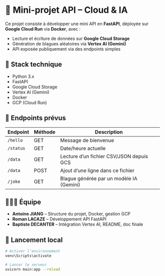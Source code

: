# 🚀 Mini-projet API – Cloud & IA

Ce projet consiste à développer une mini API en **FastAPI**, déployée sur **Google Cloud Run** via **Docker**, avec :

- Lecture et écriture de données sur **Google Cloud Storage**
- Génération de blagues aléatoires via **Vertex AI (Gemini)**
- API exposée publiquement via des endpoints simples

## 🔧 Stack technique
- Python 3.x
- FastAPI
- Google Cloud Storage
- Vertex AI (Gemini)
- Docker
- GCP (Cloud Run)

## 📌 Endpoints prévus

| Endpoint       | Méthode | Description |
|----------------|---------|-------------|
| `/hello`       | GET     | Message de bienvenue |
| `/status`      | GET     | Date/heure actuelle |
| `/data`        | GET     | Lecture d’un fichier CSV/JSON depuis GCS |
| `/data`        | POST    | Ajout d’une ligne dans ce fichier |
| `/joke`        | GET     | Blague générée par un modèle IA (Gemini) |

## 🧑‍🤝‍🧑 Équipe

- **Antoine JIANG** – Structure du projet, Docker, gestion GCP
- **Roman LACAZE** – Développement API FastAPI
- **Baptiste DECANTER** – Intégration Vertex AI, README, doc finale

## 🚀 Lancement local

```bash
# Activer l’environnement
venv\Scripts\activate

# Lancer le serveur
uvicorn main:app --reload
